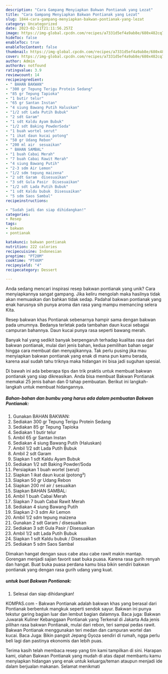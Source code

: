 ```yaml
---
description: "Cara Gampang Menyiapkan Bakwan Pontianak yang Lezat"
title: "Cara Gampang Menyiapkan Bakwan Pontianak yang Lezat"
slug: 1844-cara-gampang-menyiapkan-bakwan-pontianak-yang-lezat
category: Uncategorized
date: 2023-02-11T21:11:56.257Z
image: https://img-global.cpcdn.com/recipes/a7331d5ef4a9ab8e/680x482cq70/bakwan-pontianak-foto-resep-utama.jpg
hideToc: false
enableToc: true
enableTocContent: false
thumbnail: https://img-global.cpcdn.com/recipes/a7331d5ef4a9ab8e/680x482cq70/bakwan-pontianak-foto-resep-utama.jpg
cover: https://img-global.cpcdn.com/recipes/a7331d5ef4a9ab8e/680x482cq70/bakwan-pontianak-foto-resep-utama.jpg
author: Admin
authorAv: notfound
ratingvalue: 3.9
reviewcount: 14
recipeingredient:
- " BAHAN BAKWAN"
- "300 gr Tepung Terigu Protein Sedang"
- "85 gr Tepung Tapioka"
- "1 butir telur"
- "65 gr Santan Instan"
- "4 siung Bawang Putih Haluskan"
- "1/2 sdt Lada Putih Bubuk"
- "2 sdt Garam"
- "1 sdt Kaldu Ayam Bubuk"
- "1/2 sdt Baking PowderSoda"
- "1 buah wortel serut"
- "1 ikat daun kucai potong"
- "50 gr Udang Rebon"
- "200 ml air  sesuaikan"
- " BAHAN SAMBAL"
- "1 buah Cabai Merah"
- "7 buah Cabai Rawit Merah"
- "4 siung Bawang Putih"
- "2-3 sdm Air Lemon"
- "1/2 sdm tepung maizena"
- "2 sdt Garam  disesuaikan"
- "3 sdt Gula Pasir  Disesuaikan"
- "1/2 sdt Lada Putih Bubuk"
- "1 sdt Kaldu bubuk  Disesuaikan"
- "5 sdm Saos Sambal"
recipeinstructions:

- "Sudah jadi dan siap dihidangkan!"
categories:
- Resep
tags:
- bakwan
- pontianak

katakunci: bakwan pontianak 
nutrition: 222 calories
recipecuisine: Indonesian
preptime: "PT20M"
cooktime: "PT46M"
recipeyield: "4"
recipecategory: Dessert

---
```





Anda sedang mencari inspirasi resep bakwan pontianak yang unik? Cara menyiapkannya sangat gampang. Jika keliru mengolah maka hasilnya tidak akan memuaskan dan bahkan tidak sedap. Padahal bakwan pontianak yang enak harusnya sih punya aroma dan rasa yang mampu memancing selera Kita.





Resep bakwan khas Pontianak sebenarnya hampir sama dengan bakwan pada umumnya. Bedanya terletak pada tambahan daun kucai sebagai campuran bahannya. Daun kucai punya rasa seperti bawang merah.

Banyak hal yang sedikit banyak berpengaruh terhadap kualitas rasa dari bakwan pontianak, mulai dari jenis bahan, kedua pemilihan bahan segar hingga cara membuat dan menyajikannya. Tak perlu pusing jika mau menyiapkan bakwan pontianak yang enak di mana pun kamu berada, karena asal sudah tahu triknya maka hidangan ini bisa jadi suguhan spesial.






Di bawah ini ada beberapa tips dan trik praktis untuk membuat bakwan pontianak yang siap dikreasikan. Anda bisa membuat Bakwan Pontianak memakai 25 jenis bahan dan 0 tahap pembuatan. Berikut ini langkah-langkah untuk membuat hidangannya.

<!--inarticleads1-->

##### Bahan-bahan dan bumbu yang harus ada dalam pembuatan Bakwan Pontianak:

1. Gunakan  BAHAN BAKWAN:
1. Sediakan 300 gr Tepung Terigu Protein Sedang
1. Sediakan 85 gr Tepung Tapioka
1. Sediakan 1 butir telur
1. Ambil 65 gr Santan Instan
1. Sediakan 4 siung Bawang Putih (Haluskan)
1. Ambil 1/2 sdt Lada Putih Bubuk
1. Ambil 2 sdt Garam
1. Siapkan 1 sdt Kaldu Ayam Bubuk
1. Sediakan 1/2 sdt Baking Powder/Soda
1. Persiapkan 1 buah wortel (serut)
1. Siapkan 1 ikat daun kucai (potong²)
1. Siapkan 50 gr Udang Rebon
1. Siapkan 200 ml air / sesuaikan
1. Siapkan  BAHAN SAMBAL:
1. Ambil 1 buah Cabai Merah
1. Siapkan 7 buah Cabai Rawit Merah
1. Sediakan 4 siung Bawang Putih
1. Siapkan 2-3 sdm Air Lemon
1. Ambil 1/2 sdm tepung maizena
1. Gunakan 2 sdt Garam / disesuaikan
1. Sediakan 3 sdt Gula Pasir / Disesuaikan
1. Ambil 1/2 sdt Lada Putih Bubuk
1. Siapkan 1 sdt Kaldu bubuk / Disesuaikan
1. Sediakan 5 sdm Saos Sambal


Dimakan hangat dengan saus cabe atau cabe rawit makin mantap. Gorengan menjadi sajian favorit saat buka puasa. Karena rasa gurih renyah dan hangat. Buat buka puasa perdana kamu bisa bikin sendiri bakwan pontianak yang dengan rasa gurih udang yang kuat. 

<!--inarticleads2-->

#####  untuk buat Bakwan Pontianak:


1. Selesai dan siap dihidangkan!

KOMPAS.com - Bakwan Pontianak adalah bakwan khas yang berasal dari Pontianak berbentuk mangkuk seperti sendok sayur. Bakwan ini punya tekstur garing bagian luar dan lembut bagian dalamnya. Baca juga: Bakwan Juwarak Kuliner Kebanggaan Pontianak yang Terkenal di Jakarta Ada jenis pilihan rasa bakwan Pontianak, mulai dari rebon, teri sampai pedas rawit. Bakwan Pontianak menggunakan teri medan dan campuran wortel dan kucai. Baca Juga: Bikin pangsit Jepang Gyoza sendiri di rumah, ngga perlu beli lagi dan pastinya ekonomis dan lebih puas. 

Terima kasih telah membaca resep yang tim kami tampilkan di sini. Harapan kami, olahan Bakwan Pontianak yang mudah di atas dapat membantu kamu menyiapkan hidangan yang enak untuk keluarga/teman ataupun menjadi ide dalam berjualan makanan. Selamat menikmati
